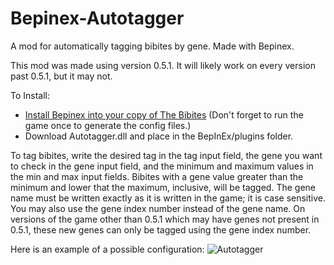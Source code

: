 # Bepinex-Autotagger
A mod for automatically tagging bibites by gene. Made with Bepinex.

This mod was made using version 0.5.1. It will likely work on every version past 0.5.1, but it may not.

To Install:
<ul>
<li><a href="https://docs.bepinex.dev/articles/user_guide/installation/index.html">Install Bepinex into your copy of The Bibites</a> (Don't forget to run the game once to generate the config files.)</li>
<li>Download Autotagger.dll and place in the BepInEx/plugins folder.</li>
</ul>

To tag bibites, write the desired tag in the tag input field, the gene you want to check in the gene input field, and the minimum and maximum values in the min and max input fields. Bibites with a gene value greater than the minimum and lower that the maximum, inclusive, will be tagged. The gene name must be written exactly as it is written in the game; it is case sensitive. You may also use the gene index number instead of the gene name. On versions of the game other than 0.5.1 which may have genes not present in 0.5.1, these new genes can only be tagged using the gene index number.

Here is an example of a possible configuration:
![Autotagger](https://github.com/fivebalesofhay/Bepinex-Autotagger/assets/124223106/1fb982a8-7ad2-46e1-95a7-a5f0d20c9455)
